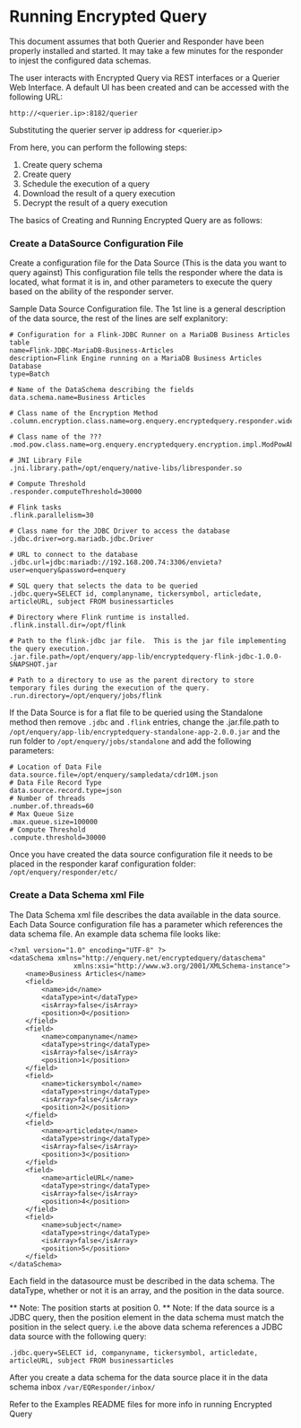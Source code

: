 # Running Encrypted Query

This document assumes that both Querier and Responder have been properly installed and started.  It may take a few minutes for the responder to injest the configured data schemas.  

The user interacts with Encrypted Query via REST interfaces or a Querier Web Interface.  A default UI has been created and can be accessed with the following URL:

	http://<querier.ip>:8182/querier
	
Substituting the querier server ip address for <querier.ip>

From here, you can perform the following steps:

1. Create query schema
2. Create query
3. Schedule the execution of a query
4. Download the result of a query execution
5. Decrypt the result of a query execution

The basics of Creating and Running Encrypted Query are as follows:

### Create a DataSource Configuration File
Create a configuration file for the Data Source (This is the data you want to query against)  This configuration file tells the responder where the data is located, what format it is in, and other parameters to execute the query based on the ability of the responder server.

Sample Data Source Configuration file.  The 1st line is a general description of the data source, the rest of the lines are self explanitory:
```
# Configuration for a Flink-JDBC Runner on a MariaDB Business Articles table
name=Flink-JDBC-MariaDB-Business-Articles
description=Flink Engine running on a MariaDB Business Articles Database
type=Batch

# Name of the DataSchema describing the fields
data.schema.name=Business Articles

# Class name of the Encryption Method
.column.encryption.class.name=org.enquery.encryptedquery.responder.wideskies.common.ComputeEncryptedColumnDeRooijJNI

# Class name of the ???
.mod.pow.class.name=org.enquery.encryptedquery.encryption.impl.ModPowAbstractionJavaImpl

# JNI Library File
.jni.library.path=/opt/enquery/native-libs/libresponder.so

# Compute Threshold
.responder.computeThreshold=30000

# Flink tasks
.flink.parallelism=30

# Class name for the JDBC Driver to access the database
.jdbc.driver=org.mariadb.jdbc.Driver

# URL to connect to the database
.jdbc.url=jdbc:mariadb://192.168.200.74:3306/envieta?user=enquery&password=enquery

# SQL query that selects the data to be queried
.jdbc.query=SELECT id, complanyname, tickersymbol, articledate, articleURL, subject FROM businessarticles 

# Directory where Flink runtime is installed.
.flink.install.dir=/opt/flink

# Path to the flink-jdbc jar file.  This is the jar file implementing the query execution.
.jar.file.path=/opt/enquery/app-lib/encryptedquery-flink-jdbc-1.0.0-SNAPSHOT.jar

# Path to a directory to use as the parent directory to store temporary files during the execution of the query.
.run.directory=/opt/enquery/jobs/flink
```

If the Data Source is for a flat file to be queried using the Standalone method then remove `.jdbc`  and `.flink` entries, change the .jar.file.path to `/opt/enquery/app-lib/encryptedquery-standalone-app-2.0.0.jar` and the run folder to `/opt/enquery/jobs/standalone` and add the following parameters:
```
# Location of Data File
data.source.file=/opt/enquery/sampledata/cdr10M.json
# Data File Record Type
data.source.record.type=json
# Number of threads
.number.of.threads=60
# Max Queue Size
.max.queue.size=100000
# Compute Threshold
.compute.threshold=30000
```

Once you have created the data source configuration file it needs to be placed in the responder karaf configuration folder: `/opt/enquery/responder/etc/`

### Create a Data Schema xml File
The Data Schema xml file describes the data available in the data source.  Each Data Source configuration file has a parameter which references the data schema file.  An example data schema file looks like:
```
<?xml version="1.0" encoding="UTF-8" ?>
<dataSchema xmlns="http://enquery.net/encryptedquery/dataschema"
                xmlns:xsi="http://www.w3.org/2001/XMLSchema-instance">
    <name>Business Articles</name>
    <field>
        <name>id</name>
        <dataType>int</dataType>
        <isArray>false</isArray>
        <position>0</position>
    </field>
    <field>
        <name>companyname</name>
        <dataType>string</dataType>
        <isArray>false</isArray>
        <position>1</position>
    </field>
    <field>
        <name>tickersymbol</name>
        <dataType>string</dataType>
        <isArray>false</isArray>
        <position>2</position>
    </field>
    <field>
        <name>articledate</name>
        <dataType>string</dataType>
        <isArray>false</isArray>
        <position>3</position>
    </field>
    <field>
        <name>articleURL</name>
        <dataType>string</dataType>
        <isArray>false</isArray>
        <position>4</position>
    </field>
    <field>
        <name>subject</name>
        <dataType>string</dataType>
        <isArray>false</isArray>
        <position>5</position>
    </field>
</dataSchema>
```
Each field in the datasource must be described in the data schema.  The dataType, whether or not it is an array, and the position in the data source.

** Note: The position starts at position 0.
** Note: If the data source is a JDBC query, then the position element in the data schema must match the position in the select query. i.e the above data schema references a JDBC data source with the following query:
```
.jdbc.query=SELECT id, companyname, tickersymbol, articledate, articleURL, subject FROM businessarticles
```

After you create a data schema for the data source place it in the data schema inbox `/var/EQResponder/inbox/`

Refer to the Examples README files for more info in running Encrypted Query
